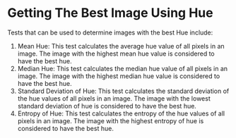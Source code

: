 # Getting The Best Image Using Hue

Tests that can be used to determine images with the best Hue include:

1. Mean Hue: This test calculates the average hue value of all pixels in an image. The image with the highest mean hue value is considered to have the best hue.
2. Median Hue: This test calculates the median hue value of all pixels in an image. The image with the highest median hue value is considered to have the best hue.
3. Standard Deviation of Hue: This test calculates the standard deviation of the hue values of all pixels in an image. The image with the lowest standard deviation of hue is considered to have the best hue.
4. Entropy of Hue: This test calculates the entropy of the hue values of all pixels in an image. The image with the highest entropy of hue is considered to have the best hue.
